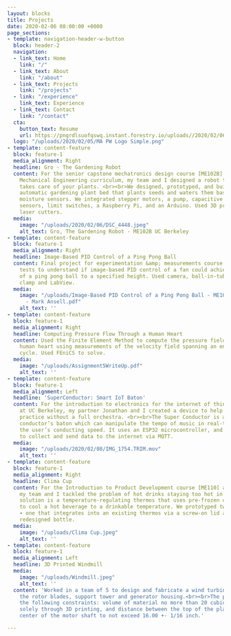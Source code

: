 ```yaml
---
layout: blocks
title: Projects
date: 2020-02-06 08:00:00 +0000
page_sections:
- template: navigation-header-w-button
  block: header-2
  navigation:
  - link_text: Home
    link: "/"
  - link_text: About
    link: "/about"
  - link_text: Projects
    link: "/projects"
  - link: "/experience"
    link_text: Experience
  - link_text: Contact
    link: "/contact"
  cta:
    button_text: Resume
    url: https://pngrdlsuofqswq.instant.forestry.io/uploads//2020/02/06/mark-ansell-resume-2019.pdf
  logo: "/uploads/2020/02/05/MA PW Logo Simple.png"
- template: content-feature
  block: feature-1
  media_alignment: Right
  headline: Gro - The Gardening Robot
  content: For the senior capstone mechatronics design course [ME102B] in UC Berkeley's
    Mechanical Engineering curriculum, my team and I designed a robot that autonomously
    takes care of your plants. <br><br>We designed, prototyped, and built an app-based
    automatic gardening plant bed that plants seeds and waters them based on soil
    moisture sensors. We integrated stepper motors, a pump, capacitive soil moisture
    sensors, limit switches, a Raspberry Pi, and an Arduino. Used 3D printers and
    laser cutters.
  media:
    image: "/uploads/2020/02/06/DSC_4448.jpeg"
    alt_text: Gro, The Gardening Robot - ME102B UC Berkeley
- template: content-feature
  block: feature-1
  media_alignment: Right
  headline: Image-Based PID Control of a Ping Pong Ball
  content: Final project for experimentation &amp; measurements course [ME103].<br><br>Performed
    tests to understand if image-based PID control of a fan could achieve descent
    of a ping pong ball to a specified height. Used camera, ball-in-tube setup, custom
    clamp and LabView.
  media:
    image: "/uploads/Image-Based PID Control of a Ping Pong Ball - ME103 Final Report
      - Mark Ansell.pdf"
    alt_text: ''
- template: content-feature
  block: feature-1
  media_alignment: Right
  headline: Computing Pressure Flow Through a Human Heart
  content: Used the Finite Element Method to compute the pressure field through a
    human heart using measurements of the velocity field spanning an entire cardiac
    cycle. Used FEniCS to solve.
  media:
    image: "/uploads/Assignment5WriteUp.pdf"
    alt_text: ''
- template: content-feature
  block: feature-1
  media_alignment: Left
  headline: 'SuperConductor: Smart IoT Baton'
  content: For the introduction to electronics for the internet of things course [EE49]
    at UC Berkeley, my partner Jonathan and I created a device to help conductors
    practice without a full orchestra. <br><br>The Super Conductor is an electronic
    conductor’s baton which can manipulate the tempo of music in real-time based on
    the user’s conducting speed. It uses an ESP32 microcontroller, and MPU9250 sensor
    to collect and send data to the internet via MQTT.
  media:
    image: "/uploads/2020/02/08/IMG_1754.TRIM.mov"
    alt_text: ''
- template: content-feature
  block: feature-1
  media_alignment: Right
  headline: Clima Cup
  content: For the Introduction to Product Development course [ME110] at UC Berkeley,
    my team and I tackled the problem of hot drinks staying too hot in thermoses.<br><br>Our
    solution is a temperature-regulating thermos that uses pre-frozen cooling rods
    to cool a hot beverage to a drinkable temperature. We prototyped two variants
    - one that integrates into an existing thermos via a screw-on lid and a fully
    redesigned bottle.
  media:
    image: "/uploads/Clima Cup.jpeg"
    alt_text: ''
- template: content-feature
  block: feature-1
  media_alignment: Left
  headline: 3D Printed Windmill
  media:
    image: "/uploads/Windmill.jpeg"
    alt_text: ''
  content: 'Worked in a team of 5 to design and fabricate a wind turbine, which included
    the rotor blades, support tower and generator housing.<br><br>The professor specified
    the following constraints: volume of material no more than 20 cubic inches, fabrication
    solely through 3D printing, and distance between the top of the platform and the
    center of the motor shaft to not exceed 16.00 +- 1/16 inch.'

---
```

